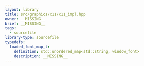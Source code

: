 ```yaml
---
layout: library
title: src/graphics/x11/x11_impl.hpp
owner: __MISSING__
brief: __MISSING__
tags:
  - sourcefile
library-type: sourcefile
typedefs:
  loaded_font_map_t:
    definition: std::unordered_map<std::string, window_font>
    description: __MISSING__
---
```

